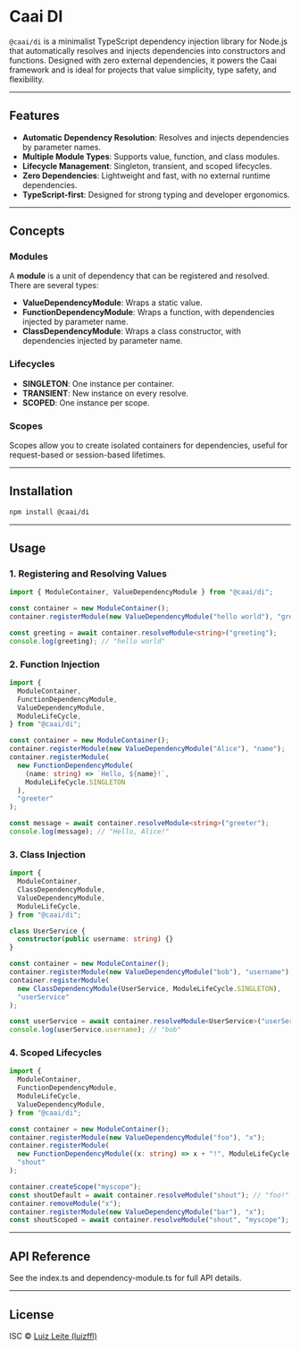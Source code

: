 # Caai DI

`@caai/di` is a minimalist TypeScript dependency injection library for Node.js that automatically resolves and injects dependencies into constructors and functions. Designed with zero external dependencies, it powers the Caai framework and is ideal for projects that value simplicity, type safety, and flexibility.

---

## Features

- **Automatic Dependency Resolution**: Resolves and injects dependencies by parameter names.
- **Multiple Module Types**: Supports value, function, and class modules.
- **Lifecycle Management**: Singleton, transient, and scoped lifecycles.
- **Zero Dependencies**: Lightweight and fast, with no external runtime dependencies.
- **TypeScript-first**: Designed for strong typing and developer ergonomics.

---

## Concepts

### Modules

A **module** is a unit of dependency that can be registered and resolved. There are several types:

- **ValueDependencyModule**: Wraps a static value.
- **FunctionDependencyModule**: Wraps a function, with dependencies injected by parameter name.
- **ClassDependencyModule**: Wraps a class constructor, with dependencies injected by parameter name.

### Lifecycles

- **SINGLETON**: One instance per container.
- **TRANSIENT**: New instance on every resolve.
- **SCOPED**: One instance per scope.

### Scopes

Scopes allow you to create isolated containers for dependencies, useful for request-based or session-based lifetimes.

---

## Installation

```sh
npm install @caai/di
```

---

## Usage

### 1. Registering and Resolving Values

```ts
import { ModuleContainer, ValueDependencyModule } from "@caai/di";

const container = new ModuleContainer();
container.registerModule(new ValueDependencyModule("hello world"), "greeting");

const greeting = await container.resolveModule<string>("greeting");
console.log(greeting); // "hello world"
```

### 2. Function Injection

```ts
import {
  ModuleContainer,
  FunctionDependencyModule,
  ValueDependencyModule,
  ModuleLifeCycle,
} from "@caai/di";

const container = new ModuleContainer();
container.registerModule(new ValueDependencyModule("Alice"), "name");
container.registerModule(
  new FunctionDependencyModule(
    (name: string) => `Hello, ${name}!`,
    ModuleLifeCycle.SINGLETON
  ),
  "greeter"
);

const message = await container.resolveModule<string>("greeter");
console.log(message); // "Hello, Alice!"
```

### 3. Class Injection

```ts
import {
  ModuleContainer,
  ClassDependencyModule,
  ValueDependencyModule,
  ModuleLifeCycle,
} from "@caai/di";

class UserService {
  constructor(public username: string) {}
}

const container = new ModuleContainer();
container.registerModule(new ValueDependencyModule("bob"), "username");
container.registerModule(
  new ClassDependencyModule(UserService, ModuleLifeCycle.SINGLETON),
  "userService"
);

const userService = await container.resolveModule<UserService>("userService");
console.log(userService.username); // "bob"
```

### 4. Scoped Lifecycles

```ts
import {
  ModuleContainer,
  FunctionDependencyModule,
  ModuleLifeCycle,
  ValueDependencyModule,
} from "@caai/di";

const container = new ModuleContainer();
container.registerModule(new ValueDependencyModule("foo"), "x");
container.registerModule(
  new FunctionDependencyModule((x: string) => x + "!", ModuleLifeCycle.SCOPED),
  "shout"
);

container.createScope("myscope");
const shoutDefault = await container.resolveModule("shout"); // "foo!"
container.removeModule("x");
container.registerModule(new ValueDependencyModule("bar"), "x");
const shoutScoped = await container.resolveModule("shout", "myscope"); // "bar!"
```

---

## API Reference

See the index.ts and dependency-module.ts for full API details.

---

## License

ISC © [Luiz Leite (luizffl)](https://github.com/luizffl)
